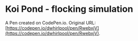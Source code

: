 # Koi Pond - flocking simulation

A Pen created on CodePen.io. Original URL: [https://codepen.io/dwhirlpool/pen/RwebxjV](https://codepen.io/dwhirlpool/pen/RwebxjV).
